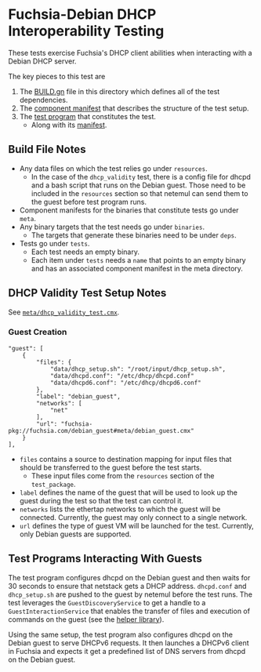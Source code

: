 # Fuchsia-Debian DHCP Interoperability Testing

These tests exercise Fuchsia's DHCP client abilities when interacting with a
Debian DHCP server.

The key pieces to this test are

1.  The [BUILD.gn](BUILD.gn) file in this directory which defines all of the
    test dependencies.
1.  The [component manifest](meta/dhcp_validity_test.cmx) that describes the
    structure of the test setup.
1.  The [test program](dhcp_validity/src/main.rs) that constitutes the test.
    *   Along with its [manifest](meta/dhcp_validity.cmx).

## Build File Notes

*   Any data files on which the test relies go under `resources`.
    *   In the case of the `dhcp_validity` test, there is a config file for
        dhcpd and a bash script that runs on the Debian guest. Those need to be
        included in the `resources` section so that netemul can send them to the
        guest before test program runs.
*   Component manifests for the binaries that constitute tests go under `meta`.
*   Any binary targets that the test needs go under `binaries`.
    *   The targets that generate these binaries need to be under `deps`.
*   Tests go under `tests`.
    *   Each test needs an empty binary.
    *   Each item under `tests` needs a `name` that points to an empty binary
        and has an associated component manifest in the meta directory.

## DHCP Validity Test Setup Notes

See [`meta/dhcp_validity_test.cmx`](meta/dhcp_validity_test.cmx).

### Guest Creation

```
"guest": [
    {
        "files": {
            "data/dhcp_setup.sh": "/root/input/dhcp_setup.sh",
            "data/dhcpd.conf": "/etc/dhcp/dhcpd.conf"
            "data/dhcpd6.conf": "/etc/dhcp/dhcpd6.conf"
        },
        "label": "debian_guest",
        "networks": [
            "net"
        ],
        "url": "fuchsia-pkg://fuchsia.com/debian_guest#meta/debian_guest.cmx"
    }
],
```

*   `files` contains a source to destination mapping for input files that should
    be transferred to the guest before the test starts.
    *   These input files come from the `resources` section of the
        `test_package`.
*   `label` defines the name of the guest that will be used to look up the guest
    during the test so that the test can control it.
*   `networks` lists the ethertap networks to which the guest will be connected.
    Currently, the guest may only connect to a single network.
*   `url` defines the type of guest VM will be launched for the test. Currently,
    only Debian guests are supported.

## Test Programs Interacting With Guests

The test program configures dhcpd on the Debian guest and then waits for 30
seconds to ensure that netstack gets a DHCP address. `dhcpd.conf` and
`dhcp_setup.sh` are pushed to the guest by netemul before the test runs. The
test leverages the `GuestDiscoveryService` to get a handle to a
`GuestInteractionService` that enables the transfer of files and execution of
commands on the guest (see the [helper library](dhcp_validity/src/lib.rs)).

Using the same setup, the test program also configures dhcpd on the Debian guest
to serve DHCPv6 requests. It then launches a DHCPv6 client in Fuchsia and
expects it get a predefined list of DNS servers from dhcpd on the Debian guest.
